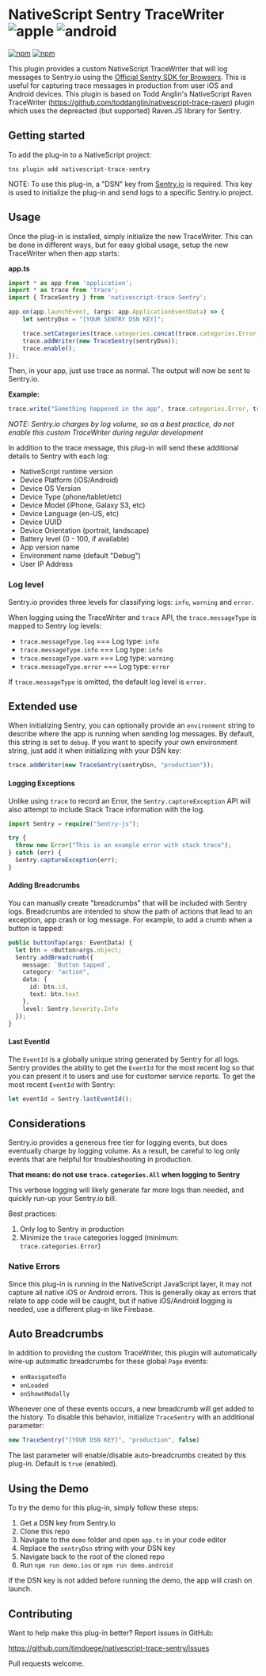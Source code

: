 # NativeScript Sentry TraceWriter ![apple](https://cdn3.iconfinder.com/data/icons/picons-social/57/16-apple-32.png) ![android](https://cdn4.iconfinder.com/data/icons/logos-3/228/android-32.png)

[![npm](https://img.shields.io/npm/v/nativescript-trace-sentry.svg)](https://www.npmjs.com/package/nativescript-trace-sentry)
[![npm](https://img.shields.io/npm/dm/nativescript-trace-sentry.svg)](https://www.npmjs.com/package/nativescript-trace-sentry)

This plugin provides a custom NativeScript TraceWriter that will log messages to Sentry.io using the [Official Sentry SDK for Browsers](https://www.npmjs.com/package/@sentry/browser). This is useful for capturing trace messages in production from user iOS and Android devices.
This plugin is based on Todd Anglin's NativeScript Raven TraceWriter (https://github.com/toddanglin/nativescript-trace-raven) plugin which uses the depreacted (but supported) Raven.JS library for Sentry.

## Getting started

To add the plug-in to a NativeScript project:

`tns plugin add nativescript-trace-sentry`

NOTE: To use this plug-in, a "DSN" key from [Sentry.io](https://sentry.io/welcome/) is required. This key is used to initialize the plug-in and send logs to a specific Sentry.io project.

## Usage

Once the plug-in is installed, simply initialize the new TraceWriter. This can be done in different ways, but for easy global usage, setup the new TraceWriter when then app starts:

**app.ts**
```typescript
import * as app from 'application';
import * as trace from 'trace';
import { TraceSentry } from 'nativescript-trace-Sentry';

app.on(app.launchEvent, (args: app.ApplicationEventData) => {
    let sentryDsn = "[YOUR SENTRY DSN KEY]";

    trace.setCategories(trace.categories.concat(trace.categories.Error, trace.categories.Debug));
    trace.addWriter(new TraceSentry(sentryDsn));
    trace.enable();
});
```
Then, in your app, just use trace as normal. The output will now be sent to Sentry.io.

**Example:**
```typescript
trace.write("Something happened in the app", trace.categories.Error, trace.messageType.error);
```
_NOTE: Sentry.io charges by log volume, so as a best practice, do not enable this custom TraceWriter during regular development_

In addition to the trace message, this plug-in will send these additional details to Sentry with each log:

- NativeScript runtime version
- Device Platform (iOS/Android)
- Device OS Version
- Device Type (phone/tablet/etc)
- Device Model (iPhone, Galaxy S3, etc)
- Device Language (en-US, etc)
- Device UUID
- Device Orientation (portrait, landscape)
- Battery level (0 - 100, if available)
- App version name
- Environment name (default "Debug")
- User IP Address

### Log level
Sentry.io provides three levels for classifying logs: `info`, `warning` and `error`.

When logging using the TraceWriter and `trace` API, the `trace.messageType` is mapped to Sentry log levels:

- `trace.messageType.log` === Log type: `info`
- `trace.messageType.info` === Log type: `info`
- `trace.messageType.warn` === Log type: `warning`
- `trace.messageType.error` === Log type: `error`

If `trace.messageType` is omitted, the default log level is `error`.

## Extended use

When initializing Sentry, you can optionally provide an `environment` string to describe where the app is running when sending log messages. By default, this string is set to `debug`. If you want to specify your own environment string, just add it when initializing with your DSN key:

```typescript
trace.addWriter(new TraceSentry(sentryDsn, "production"));
```

#### Logging Exceptions
Unlike using `trace` to record an Error, the `Sentry.captureException` API will also attempt to include Stack Trace information with the log.
```typescript
import Sentry = require("Sentry-js");

try { 
  throw new Error("This is an example error with stack trace");
} catch (err) {
  Sentry.captureException(err);
}
```

#### Adding Breadcrumbs
You can manually create "breadcrumbs" that will be included with Sentry logs. Breadcrumbs are intended to show the path of actions that lead to an exception, app crash or log message. For example, to add a crumb when a button is tapped:

```typescript
public buttonTap(args: EventData) {
  let btn = <Button>args.object;
  Sentry.addBreadcrumb({
    message: `Button tapped`,
    category: "action",
    data: {
      id: btn.id,
      text: btn.text
    },
    level: Sentry.Severity.Info
  });
}
```

#### Last EventId
The `EventId` is a globally unique string generated by Sentry for all logs. Sentry provides the ability to get the `EventId` for the most recent log so that you can present it to users and use for customer service reports. To get the most recent `EventId` with Sentry:

```typescript
let eventId = Sentry.lastEventId();
```

## Considerations
Sentry.io provides a generous free tier for logging events, but does eventually charge by logging volume. As a result, be careful to log only events that are helpful for troubleshooting in production.

**That means: do not use `trace.categories.All` when logging to Sentry**

This verbose logging will likely generate far more logs than needed, and quickly run-up your Sentry.io bill.

Best practices:

1. Only log to Sentry in production
2. Minimize the `trace` categories logged (minimum: `trace.categories.Error`)

### Native Errors
Since this plug-in is running in the NativeScript JavaScript layer, it may not capture all native iOS or Android errors. This is generally okay as errors that relate to app code will be caught, but if native iOS/Android logging is needed, use a different plug-in like Firebase.

## Auto Breadcrumbs
In addition to providing the custom TraceWriter, this plugin will automatically wire-up automatic breadcrumbs for these global `Page` events:

- `onNavigatedTo`
- `onLoaded`
- `onShownModally`

Whenever one of these events occurs, a new breadcrumb will get added to the history. To disable this behavior, initialize `TraceSentry` with an additional parameter:

```typescript
new TraceSentry("[YOUR DSN KEY]", "production", false)
```

The last parameter will enable/disable auto-breadcrumbs created by this plug-in. Default is `true` (enabled).

## Using the Demo
To try the demo for this plug-in, simply follow these steps:

1. Get a DSN key from Sentry.io
2. Clone this repo
3. Navigate to the `demo` folder and open `app.ts` in your code editor
4. Replace the `sentryDsn` string with your DSN key
5. Navigate back to the root of the cloned repo
6. Run `npm run demo.ios` or `npm run demo.android`

If the DSN key is not added before running the demo, the app will crash on launch.

## Contributing
Want to help make this plug-in better? Report issues in GitHub:

https://github.com/timdoege/nativescript-trace-sentry/issues

Pull requests welcome.